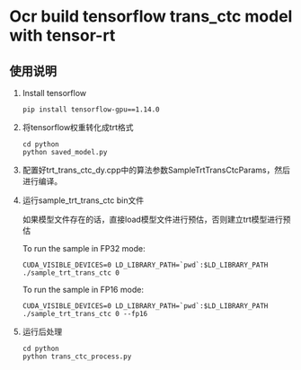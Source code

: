 # Ocr build tensorflow trans_ctc model with tensor-rt

## 使用说明

1. Install tensorflow

    ```
    pip install tensorflow-gpu==1.14.0
    ```

2.  将tensorflow权重转化成trt格式

    ```
    cd python
    python saved_model.py
    ```

3.  配置好trt_trans_ctc_dy.cpp中的算法参数SampleTrtTransCtcParams，然后进行编译。


4.  运行sample_trt_trans_ctc bin文件

    如果模型文件存在的话，直接load模型文件进行预估，否则建立trt模型进行预估

    To run the sample in FP32 mode:
    ```
    CUDA_VISIBLE_DEVICES=0 LD_LIBRARY_PATH=`pwd`:$LD_LIBRARY_PATH ./sample_trt_trans_ctc 0
    ```

    To run the sample in FP16 mode:
    ```
    CUDA_VISIBLE_DEVICES=0 LD_LIBRARY_PATH=`pwd`:$LD_LIBRARY_PATH ./sample_trt_trans_ctc 0 --fp16
    ```

5.  运行后处理

    ```
    cd python
    python trans_ctc_process.py
    ```
